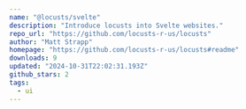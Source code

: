 ```yaml
---
name: "@locusts/svelte"
description: "Introduce locusts into Svelte websites."
repo_url: "https://github.com/locusts-r-us/locusts"
author: "Matt Strapp"
homepage: "https://github.com/locusts-r-us/locusts#readme"
downloads: 9
updated: "2024-10-31T22:02:31.193Z"
github_stars: 2
tags: 
  - ui
---
```

